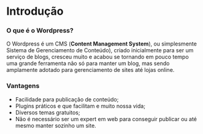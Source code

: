 # Introdução

### O que é o Wordpress?

O Wordpress é um CMS (**Content Management System**), ou simplesmente Sistema de Gerenciamento de Conteúdo), criado inicialmente para ser um serviço de blogs, cresceu muito e acabou se tornando em pouco tempo uma grande ferramenta não só para manter um blog, mas sendo amplamente adotado para gerenciamento de sites até lojas online.

### Vantagens

* Facilidade para publicação de conteúdo;
* Plugins práticos e que facilitam e muito nossa vida;
* Diversos temas gratuitos;
* Não é necessário ser um expert em web para conseguir publicar ou até mesmo manter sozinho um site.

